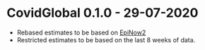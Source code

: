 # CovidGlobal 0.1.0 - 29-07-2020

* Rebased estimates to be based on [EpiNow2](https://epiforecasts.io/EpiNow2/)
* Restricted estimates to be based on the last 8 weeks of data.
